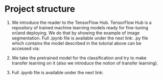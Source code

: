 # Project structure
1. We introduce the reader to the TensorFlow Hub. TensorFlow Hub is a repository of trained machine learning models ready for fine-tuning or/and deploying. We do that by showing the example of image segmentation.
Full .ipynb file is available under the next link:
.py file which contains the model described in the tutorial above can be accessed via:

2. We take the pretrained model for the classification and try to make transfer learning on it (also we introduce the notion of transfer learning).
3. Full .ipynb file is available under the next link:
